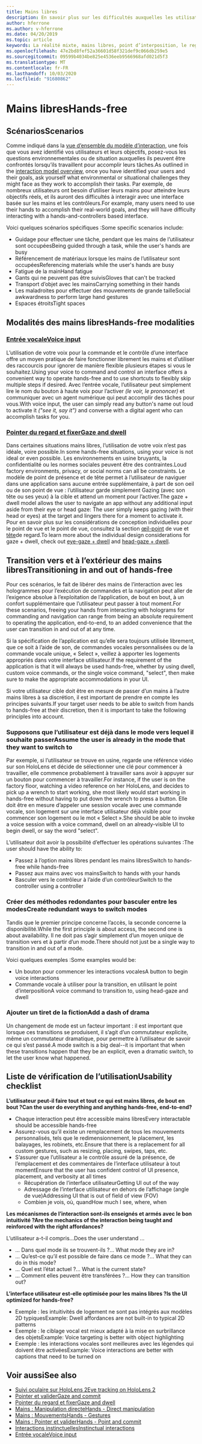 ```yaml
---
title: Mains libres
description: En savoir plus sur les difficultés auxquelles les utilisateurs peuvent être confrontés avec une interface mains-et-contrôleurs et sur les différentes alternatives mains libres.
author: hferrone
ms.author: v-hferrone
ms.date: 04/20/2019
ms.topic: article
keywords: La réalité mixte, mains libres, point d’interposition, le regard, l’interaction et la conception
ms.openlocfilehash: 47e2bd8fef52a36601d58f321def9c066db259e5
ms.sourcegitcommit: 09599b4034be825e4536eeb9566968afd021d5f3
ms.translationtype: MT
ms.contentlocale: fr-FR
ms.lasthandoff: 10/03/2020
ms.locfileid: "91680862"
---
```

# <a name="hands-free"></a><span data-ttu-id="5259b-104">Mains libres</span><span class="sxs-lookup"><span data-stu-id="5259b-104">Hands-free</span></span>

## <a name="scenarios"></a><span data-ttu-id="5259b-105">Scénarios</span><span class="sxs-lookup"><span data-stu-id="5259b-105">Scenarios</span></span>

<span data-ttu-id="5259b-106">Comme indiqué dans la [vue d’ensemble du modèle d’interaction](interaction-fundamentals.md), une fois que vous avez identifié vos utilisateurs et leurs objectifs, posez-vous les questions environnementales ou de situation auxquelles ils peuvent être confrontés lorsqu’ils travaillent pour accomplir leurs tâches.</span><span class="sxs-lookup"><span data-stu-id="5259b-106">As outlined in the [interaction model overview](interaction-fundamentals.md), once you have identified your users and their goals, ask yourself what environmental or situational challenges they might face as they work to accomplish their tasks.</span></span> <span data-ttu-id="5259b-107">Par exemple, de nombreux utilisateurs ont besoin d’utiliser leurs mains pour atteindre leurs objectifs réels, et ils auront des difficultés à interagir avec une interface basée sur les mains et les contrôleurs.</span><span class="sxs-lookup"><span data-stu-id="5259b-107">For example, many users need to use their hands to accomplish their real-world goals, and they will have difficulty interacting with a hands-and-controllers based interface.</span></span> 

<span data-ttu-id="5259b-108">Voici quelques scénarios spécifiques :</span><span class="sxs-lookup"><span data-stu-id="5259b-108">Some specific scenarios include:</span></span> 
* <span data-ttu-id="5259b-109">Guidage pour effectuer une tâche, pendant que les mains de l’utilisateur sont occupées</span><span class="sxs-lookup"><span data-stu-id="5259b-109">Being guided through a task, while the user's hands are busy</span></span>
* <span data-ttu-id="5259b-110">Référencement de matériaux lorsque les mains de l’utilisateur sont occupées</span><span class="sxs-lookup"><span data-stu-id="5259b-110">Referencing materials while the user's hands are busy</span></span>
* <span data-ttu-id="5259b-111">Fatigue de la main</span><span class="sxs-lookup"><span data-stu-id="5259b-111">Hand fatigue</span></span>
* <span data-ttu-id="5259b-112">Gants qui ne peuvent pas être suivis</span><span class="sxs-lookup"><span data-stu-id="5259b-112">Gloves that can't be tracked</span></span>
* <span data-ttu-id="5259b-113">Transport d’objet avec les mains</span><span class="sxs-lookup"><span data-stu-id="5259b-113">Carrying something in their hands</span></span>
* <span data-ttu-id="5259b-114">Les maladroites pour effectuer des mouvements de grande taille</span><span class="sxs-lookup"><span data-stu-id="5259b-114">Social awkwardness to perform large hand gestures</span></span>
* <span data-ttu-id="5259b-115">Espaces étroits</span><span class="sxs-lookup"><span data-stu-id="5259b-115">Tight spaces</span></span>


## <a name="hands-free-modalities"></a><span data-ttu-id="5259b-116">Modalités des mains libres</span><span class="sxs-lookup"><span data-stu-id="5259b-116">Hands-free modalities</span></span>

### <a name="voice-input"></a>[<span data-ttu-id="5259b-117">Entrée vocale</span><span class="sxs-lookup"><span data-stu-id="5259b-117">Voice input</span></span>](voice-input.md)

<span data-ttu-id="5259b-118">L’utilisation de votre voix pour la commande et le contrôle d’une interface offre un moyen pratique de faire fonctionner librement les mains et d’utiliser des raccourcis pour ignorer de manière flexible plusieurs étapes si vous le souhaitez.</span><span class="sxs-lookup"><span data-stu-id="5259b-118">Using your voice to command and control an interface offers a convenient way to operate hands-free and to use shortcuts to flexibly skip multiple steps if desired.</span></span> <span data-ttu-id="5259b-119">Avec l’entrée vocale, l’utilisateur peut simplement lire le nom du bouton à haute voix pour l’activer _(le voir, le prononcer)_ et communiquer avec un agent numérique qui peut accomplir des tâches pour vous.</span><span class="sxs-lookup"><span data-stu-id="5259b-119">With voice input, the user can simply read any button's name out loud to activate it _("see it, say it")_ and converse with a digital agent who can accomplish tasks for you.</span></span>


### <a name="gaze-and-dwell"></a>[<span data-ttu-id="5259b-120">Pointer du regard et fixer</span><span class="sxs-lookup"><span data-stu-id="5259b-120">Gaze and dwell</span></span>](gaze-and-dwell.md)

<span data-ttu-id="5259b-121">Dans certaines situations mains libres, l’utilisation de votre voix n’est pas idéale, voire possible.</span><span class="sxs-lookup"><span data-stu-id="5259b-121">In some hands-free situations, using your voice is not ideal or even possible.</span></span> <span data-ttu-id="5259b-122">Les environnements en usine bruyants, la confidentialité ou les normes sociales peuvent être des contraintes.</span><span class="sxs-lookup"><span data-stu-id="5259b-122">Loud factory environments, privacy, or social norms can all be constraints.</span></span> <span data-ttu-id="5259b-123">Le modèle de point de présence et de tête permet à l’utilisateur de naviguer dans une application sans aucune entrée supplémentaire, à part de son oeil ou de son point de vue : l’utilisateur garde simplement Gazing (avec son tête ou ses yeux) à la cible et attend un moment pour l’activer.</span><span class="sxs-lookup"><span data-stu-id="5259b-123">The gaze + dwell model allows the user to navigate an app without any additional input aside from their eye or head gaze: The user simply keeps gazing (with their head or eyes) at the target and lingers there for a moment to activate it.</span></span> <span data-ttu-id="5259b-124">Pour en savoir plus sur les considérations de conception individuelles pour le point de vue et le point de vue, consultez la section [œil-point](gaze-and-dwell-eyes.md) de vue et [tête](gaze-and-dwell-head.md)de regard.</span><span class="sxs-lookup"><span data-stu-id="5259b-124">To learn more about the individual design considerations for gaze + dwell, check out [eye-gaze + dwell](gaze-and-dwell-eyes.md) and [head-gaze + dwell](gaze-and-dwell-head.md).</span></span>


## <a name="transitioning-in-and-out-of-hands-free"></a><span data-ttu-id="5259b-125">Transition vers et à l’extérieur des mains libres</span><span class="sxs-lookup"><span data-stu-id="5259b-125">Transitioning in and out of hands-free</span></span>

<span data-ttu-id="5259b-126">Pour ces scénarios, le fait de libérer des mains de l’interaction avec les hologrammes pour l’exécution de commandes et la navigation peut aller de l’exigence absolue à l’exploitation de l’application, de bout en bout, à un confort supplémentaire que l’utilisateur peut passer à tout moment.</span><span class="sxs-lookup"><span data-stu-id="5259b-126">For these scenarios, freeing your hands from interacting with holograms for commanding and navigation can range from being an absolute requirement to operating the application, end-to-end, to an added convenience that the user can transition in and out of at any time.</span></span> 

<span data-ttu-id="5259b-127">Si la spécification de l’application est qu’elle sera toujours utilisée librement, que ce soit à l’aide de son, de commandes vocales personnalisées ou de la commande vocale unique, « Select », veillez à apporter les logements appropriés dans votre interface utilisateur.</span><span class="sxs-lookup"><span data-stu-id="5259b-127">If the requirement of the application is that it will always be used hands-free, whether by using dwell, custom voice commands, or the single voice command, "select", then make sure to make the appropriate accommodations in your UI.</span></span> 

<span data-ttu-id="5259b-128">Si votre utilisateur cible doit être en mesure de passer d’un mains à l’autre mains libres à sa discrétion, il est important de prendre en compte les principes suivants.</span><span class="sxs-lookup"><span data-stu-id="5259b-128">If your target user needs to be able to switch from hands to hands-free at their discretion, then it is important to take the following principles into account.</span></span>

### <a name="assume-the-user-is-already-in-the-mode-that-they-want-to-switch-to"></a><span data-ttu-id="5259b-129">Supposons que l’utilisateur est déjà dans le mode vers lequel il souhaite passer</span><span class="sxs-lookup"><span data-stu-id="5259b-129">Assume the user is already in the mode that they want to switch to</span></span>
<span data-ttu-id="5259b-130">Par exemple, si l’utilisateur se trouve en usine, regarde une référence vidéo sur son HoloLens et décide de sélectionner une clé pour commencer à travailler, elle commence probablement à travailler sans avoir à appuyer sur un bouton pour commencer à travailler.</span><span class="sxs-lookup"><span data-stu-id="5259b-130">For instance, if the user is on the factory floor, watching a video reference on her HoloLens, and decides to pick up a wrench to start working, she most likely would start working in hands-free without having to put down the wrench to press a button.</span></span> <span data-ttu-id="5259b-131">Elle doit être en mesure d’appeler une session vocale avec une commande vocale, son logement sur une interface utilisateur déjà visible pour commencer son logement ou le mot « Select ».</span><span class="sxs-lookup"><span data-stu-id="5259b-131">She should be able to invoke a voice session with a voice command, dwell on an already-visible UI to begin dwell, or say the word "select".</span></span>

<span data-ttu-id="5259b-132">L’utilisateur doit avoir la possibilité d’effectuer les opérations suivantes :</span><span class="sxs-lookup"><span data-stu-id="5259b-132">The user should have the ability to:</span></span> 
* <span data-ttu-id="5259b-133">Passez à l’option mains libres pendant les mains libres</span><span class="sxs-lookup"><span data-stu-id="5259b-133">Switch to hands-free while hands-free</span></span>
* <span data-ttu-id="5259b-134">Passez aux mains avec vos mains</span><span class="sxs-lookup"><span data-stu-id="5259b-134">Switch to hands with your hands</span></span>
* <span data-ttu-id="5259b-135">Basculer vers le contrôleur à l’aide d’un contrôleur</span><span class="sxs-lookup"><span data-stu-id="5259b-135">Switch to the controller using a controller</span></span> 

### <a name="create-redundant-ways-to-switch-modes"></a><span data-ttu-id="5259b-136">Créer des méthodes redondantes pour basculer entre les modes</span><span class="sxs-lookup"><span data-stu-id="5259b-136">Create redundant ways to switch modes</span></span>
<span data-ttu-id="5259b-137">Tandis que le premier principe concerne l’accès, la seconde concerne la disponibilité.</span><span class="sxs-lookup"><span data-stu-id="5259b-137">While the first principle is about access, the second one is about availability.</span></span> <span data-ttu-id="5259b-138">Il ne doit pas s’agir simplement d’un moyen unique de transition vers et à partir d’un mode.</span><span class="sxs-lookup"><span data-stu-id="5259b-138">There should not just be a single way to transition in and out of a mode.</span></span> 

<span data-ttu-id="5259b-139">Voici quelques exemples :</span><span class="sxs-lookup"><span data-stu-id="5259b-139">Some examples would be:</span></span> 
* <span data-ttu-id="5259b-140">Un bouton pour commencer les interactions vocales</span><span class="sxs-lookup"><span data-stu-id="5259b-140">A button to begin voice interactions</span></span>
* <span data-ttu-id="5259b-141">Commande vocale à utiliser pour la transition, en utilisant le point d’interposition</span><span class="sxs-lookup"><span data-stu-id="5259b-141">A voice command to transition to, using head-gaze and dwell</span></span>

### <a name="add-a-dash-of-drama"></a><span data-ttu-id="5259b-142">Ajouter un tiret de la fiction</span><span class="sxs-lookup"><span data-stu-id="5259b-142">Add a dash of drama</span></span>
<span data-ttu-id="5259b-143">Un changement de mode est un facteur important : il est important que lorsque ces transitions se produisent, il s’agit d’un commutateur explicite, même un commutateur dramatique, pour permettre à l’utilisateur de savoir ce qui s’est passé.</span><span class="sxs-lookup"><span data-stu-id="5259b-143">A mode switch is a big deal--it is important that when these transitions happen that they be an explicit, even a dramatic switch, to let the user know what happened.</span></span> 


## <a name="usability-checklist"></a><span data-ttu-id="5259b-144">Liste de vérification de l’utilisation</span><span class="sxs-lookup"><span data-stu-id="5259b-144">Usability checklist</span></span>

<span data-ttu-id="5259b-145">**L’utilisateur peut-il faire tout et tout ce qui est mains libres, de bout en bout ?**</span><span class="sxs-lookup"><span data-stu-id="5259b-145">**Can the user do everything and anything hands-free, end-to-end?**</span></span>
* <span data-ttu-id="5259b-146">Chaque interaction peut être accessible mains libres</span><span class="sxs-lookup"><span data-stu-id="5259b-146">Every interactable should be accessible hands-free</span></span>
* <span data-ttu-id="5259b-147">Assurez-vous qu’il existe un remplacement de tous les mouvements personnalisés, tels que le redimensionnement, le placement, les balayages, les robinets, etc.</span><span class="sxs-lookup"><span data-stu-id="5259b-147">Ensure that there is a replacement for all custom gestures, such as resizing, placing, swipes, taps, etc.</span></span>
* <span data-ttu-id="5259b-148">S’assurer que l’utilisateur a le contrôle assuré de la présence, de l’emplacement et des commentaires de l’interface utilisateur à tout moment</span><span class="sxs-lookup"><span data-stu-id="5259b-148">Ensure that the user has confident control of UI presence, placement, and verbosity at all times</span></span>
    * <span data-ttu-id="5259b-149">Récupération de l’interface utilisateur</span><span class="sxs-lookup"><span data-stu-id="5259b-149">Getting UI out of the way</span></span>
    * <span data-ttu-id="5259b-150">Adressage de l’interface utilisateur en dehors de l’affichage (angle de vue)</span><span class="sxs-lookup"><span data-stu-id="5259b-150">Addressing UI that is out of field of view (FOV)</span></span>
    * <span data-ttu-id="5259b-151">Combien je vois, où, quand</span><span class="sxs-lookup"><span data-stu-id="5259b-151">How much I see, where, when</span></span>

<span data-ttu-id="5259b-152">**Les mécanismes de l’interaction sont-ils enseignés et armés avec le bon intuitivité ?**</span><span class="sxs-lookup"><span data-stu-id="5259b-152">**Are the mechanics of the interaction being taught and reinforced with the right affordances?**</span></span>

<span data-ttu-id="5259b-153">L’utilisateur a-t-il compris...</span><span class="sxs-lookup"><span data-stu-id="5259b-153">Does the user understand ...</span></span>
* <span data-ttu-id="5259b-154">... Dans quel mode ils se trouvent-ils ?</span><span class="sxs-lookup"><span data-stu-id="5259b-154">... What mode they are in?</span></span>
* <span data-ttu-id="5259b-155">... Qu’est-ce qu’il est possible de faire dans ce mode ?</span><span class="sxs-lookup"><span data-stu-id="5259b-155">... What they can do in this mode?</span></span>
* <span data-ttu-id="5259b-156">... Quel est l’état actuel ?</span><span class="sxs-lookup"><span data-stu-id="5259b-156">... What is the current state?</span></span>
* <span data-ttu-id="5259b-157">... Comment elles peuvent être transférées ?</span><span class="sxs-lookup"><span data-stu-id="5259b-157">... How they can transition out?</span></span>
    
<span data-ttu-id="5259b-158">**L’interface utilisateur est-elle optimisée pour les mains libres ?**</span><span class="sxs-lookup"><span data-stu-id="5259b-158">**Is the UI optimized for hands-free?**</span></span>   

* <span data-ttu-id="5259b-159">Exemple : les intuitivités de logement ne sont pas intégrés aux modèles 2D typiques</span><span class="sxs-lookup"><span data-stu-id="5259b-159">Example: Dwell affordances are not built-in to typical 2D patterns</span></span>
* <span data-ttu-id="5259b-160">Exemple : le ciblage vocal est mieux adapté à la mise en surbrillance des objets</span><span class="sxs-lookup"><span data-stu-id="5259b-160">Example: Voice targeting is better with object highlighting</span></span>
* <span data-ttu-id="5259b-161">Exemple : les interactions vocales sont meilleures avec les légendes qui doivent être activées</span><span class="sxs-lookup"><span data-stu-id="5259b-161">Example: Voice interactions are better with captions that need to be turned on</span></span>


## <a name="see-also"></a><span data-ttu-id="5259b-162">Voir aussi</span><span class="sxs-lookup"><span data-stu-id="5259b-162">See also</span></span>
* [<span data-ttu-id="5259b-163">Suivi oculaire sur HoloLens 2</span><span class="sxs-lookup"><span data-stu-id="5259b-163">Eye tracking on HoloLens 2</span></span>](eye-tracking.md)
* [<span data-ttu-id="5259b-164">Pointer et valider</span><span class="sxs-lookup"><span data-stu-id="5259b-164">Gaze and commit</span></span>](gaze-and-commit.md)
* [<span data-ttu-id="5259b-165">Pointer du regard et fixer</span><span class="sxs-lookup"><span data-stu-id="5259b-165">Gaze and dwell</span></span>](gaze-and-dwell.md)
* [<span data-ttu-id="5259b-166">Mains : Manipulation directe</span><span class="sxs-lookup"><span data-stu-id="5259b-166">Hands - Direct manipulation</span></span>](direct-manipulation.md)
* [<span data-ttu-id="5259b-167">Mains : Mouvements</span><span class="sxs-lookup"><span data-stu-id="5259b-167">Hands - Gestures</span></span>](gaze-and-commit.md#composite-gestures)
* [<span data-ttu-id="5259b-168">Mains : Pointer et valider</span><span class="sxs-lookup"><span data-stu-id="5259b-168">Hands - Point and commit</span></span>](point-and-commit.md)
* [<span data-ttu-id="5259b-169">Interactions instinctuelles</span><span class="sxs-lookup"><span data-stu-id="5259b-169">Instinctual interactions</span></span>](interaction-fundamentals.md)
* [<span data-ttu-id="5259b-170">Entrée vocale</span><span class="sxs-lookup"><span data-stu-id="5259b-170">Voice input</span></span>](voice-input.md)
